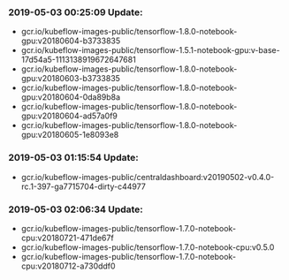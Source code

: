 ### 2019-05-03 00:25:09 Update:

- gcr.io/kubeflow-images-public/tensorflow-1.8.0-notebook-gpu:v20180604-b3733835
- gcr.io/kubeflow-images-public/tensorflow-1.5.1-notebook-gpu:v-base-17d54a5-1113138919672647681
- gcr.io/kubeflow-images-public/tensorflow-1.8.0-notebook-gpu:v20180603-b3733835
- gcr.io/kubeflow-images-public/tensorflow-1.8.0-notebook-gpu:v20180604-0da89b8a
- gcr.io/kubeflow-images-public/tensorflow-1.8.0-notebook-gpu:v20180604-ad57a0f9
- gcr.io/kubeflow-images-public/tensorflow-1.8.0-notebook-gpu:v20180605-1e8093e8
### 2019-05-03 01:15:54 Update:

- gcr.io/kubeflow-images-public/centraldashboard:v20190502-v0.4.0-rc.1-397-ga7715704-dirty-c44977
### 2019-05-03 02:06:34 Update:

- gcr.io/kubeflow-images-public/tensorflow-1.7.0-notebook-cpu:v20180721-471de67f
- gcr.io/kubeflow-images-public/tensorflow-1.7.0-notebook-cpu:v0.5.0
- gcr.io/kubeflow-images-public/tensorflow-1.7.0-notebook-cpu:v20180712-a730ddf0
